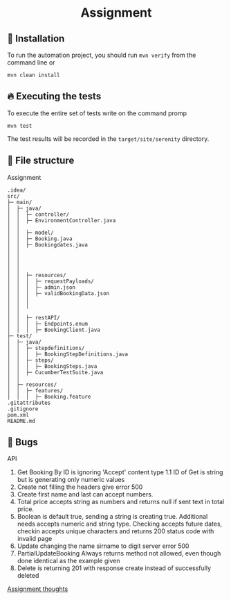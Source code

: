 
<h1 align="center">Assignment</h1>

## 🚀 Installation
To run the automation project, you should run ```mvn verify``` from the command line or

```shell
mvn clean install
```

## 🔥 Executing the tests
To execute the entire set of tests write on the command promp

```shell
mvn test
```

The test results will be recorded in the `target/site/serenity` directory.

## 📁 File structure

Assignment

```
.idea/
src/
├─ main/
│  ├─ java/
│  │  ├─ controller/
│  │  ├─ EnvironmentController.java
│  │
│  │  ├─ model/
│  │  ├─ Booking.java
│  │  ├─ Bookingdates.java
│  │  
│  │  
│  │  
│  │
│  │  ├─ resources/
│  │  │  ├─ requestPayloads/
│  │  │  ├─ admin.json
│  │  │  ├─ validBookingData.json
│  │  │  
│  │  │  
│  │
│  │  ├─ restAPI/
│  │  │  ├─ Endpoints.enum
│  │  │  ├─ BookingClient.java
├─ test/
│  ├─ java/
│  │  ├─ stepdefinitions/
│  │  │  ├─ BookingStepDefinitions.java
│  │  ├─ steps/
│  │  │  ├─ BookingSteps.java
│  │  ├─ CucumberTestSuite.java
│  │
│  ├─ resources/
│  │  ├─ features/
│  │  │  ├─ Booking.feature
.gitattributes
.gitignore
pom.xml
README.md

```
## 🚚 Bugs
API

1. Get Booking By ID  is ignoring 'Accept' content type
1.1 ID of Get is string but is generating only numeric values
2. Create not filling the headers give error 500
3. Create first name and last can accept numbers.
4. Total price accepts string as numbers and returns null if sent text in total price.
5. Boolean is default true, sending a string is creating true. Additional needs accepts numeric and string type. Checking accepts future dates, checkin accepts unique characters and returns 200 status code  with invalid page
6. Update changing the name sirname to digit server error 500
7. PartialUpdateBooking Always returns method not allowed, even though done identical as the example given
8. Delete is returning 201 with response create instead of successfully deleted

[Assignment thoughts](https://www.notion.so/Assignment-thoughts-f136790b32d4435a9ffad08a5f883a2d)

[comment]: <> (Todo)
[comment]: <> (##Code Example)
[comment]: <> (##Code style)
[comment]: <> (## Build status)
[comment]: <> (##Features)
[comment]: <> (##API Reference)
[comment]: <> (##Screenshots)
